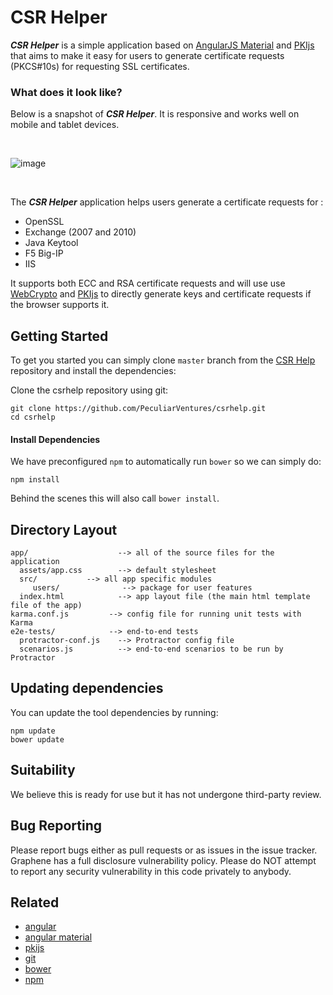# CSR Helper

***CSR Helper*** is a simple application based on [AngularJS Material](http://material.angularjs.org/) and [PKIjs](https://pkijs.org) that aims to make it easy for users to generate certificate requests (PKCS#10s) for requesting SSL certificates.

### What does it look like?

Below is a snapshot of ***CSR Helper***. It is responsive and works well on mobile and tablet devices.

<br/>

![image](https://cloud.githubusercontent.com/assets/1619279/11449695/55ec4b9e-9534-11e5-9c89-c299ab0e65f5.png)

<br/>

The ***CSR Helper*** application helps users generate a certificate requests for :

*  OpenSSL
*  Exchange (2007 and 2010)
*  Java Keytool
*  F5 Big-IP
*  IIS


It supports both ECC and RSA certificate requests and will use use [WebCrypto](http://www.w3.org/TR/WebCryptoAPI/) and [PKIjs](https://pkijs.org) to directly generate keys and certificate requests if the browser supports it.

## Getting Started

To get you started you can simply clone `master` branch from the
[CSR Help](https://github.com/PeculiarVentures/csrhelp.git) repository and install the dependencies:

Clone the csrhelp repository using git:

```
git clone https://github.com/PeculiarVentures/csrhelp.git
cd csrhelp
```

#### Install Dependencies

We have preconfigured `npm` to automatically run `bower` so we can simply do:

```
npm install
```

Behind the scenes this will also call `bower install`.  


## Directory Layout

```
app/                    --> all of the source files for the application
  assets/app.css        --> default stylesheet
  src/           --> all app specific modules
     users/              --> package for user features
  index.html            --> app layout file (the main html template file of the app)
karma.conf.js         --> config file for running unit tests with Karma
e2e-tests/            --> end-to-end tests
  protractor-conf.js    --> Protractor config file
  scenarios.js          --> end-to-end scenarios to be run by Protractor
```

## Updating dependencies

You can update the tool dependencies by running:

```
npm update
bower update
```

## Suitability

We believe this is ready for use but it has not undergone third-party review.

## Bug Reporting

Please report bugs either as pull requests or as issues in the issue tracker. Graphene has a full disclosure vulnerability policy. Please do NOT attempt to report any security vulnerability in this code privately to anybody.

## Related

- [angular](http://angularjs.org/)
- [angular material](https://material.angularjs.org/)
- [pkijs](https://pkijs.org)
- [git](http://git-scm.com/)
- [bower](http://bower.io)
- [npm](https://www.npmjs.org/)

